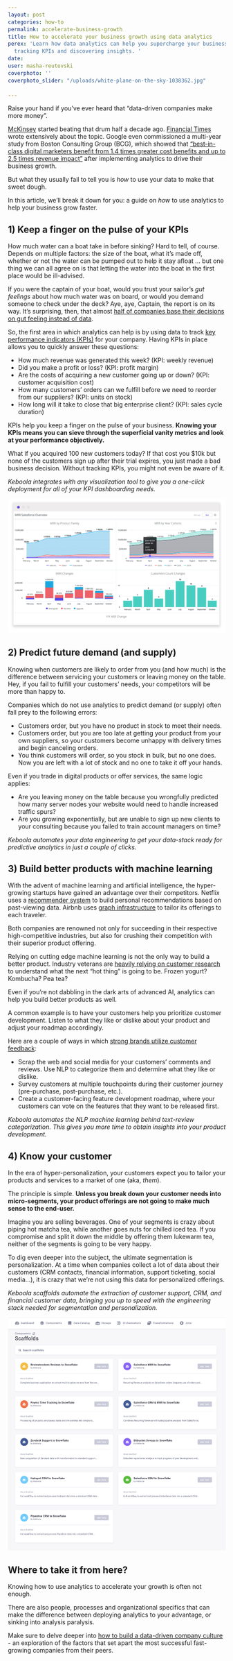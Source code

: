 ```yaml
---
layout: post
categories: how-to
permalink: accelerate-business-growth
title: How to accelerate your business growth using data analytics
perex: 'Learn how data analytics can help you supercharge your business growth by
  tracking KPIs and discovering insights. '
date: 
user: masha-reutovski
coverphoto: ''
coverphoto_slider: "/uploads/white-plane-on-the-sky-1038362.jpg"

---
```

Raise your hand if you’ve ever heard that “data-driven companies make more money”.

[McKinsey](https://www.mckinsey.com/business-functions/marketing-and-sales/our-insights/five-facts-how-customer-analytics-boosts-corporate-performance) started beating that drum half a decade ago. [Financial Times](https://www.ft.com/content/abc231ac-c288-11e9-a8e9-296ca66511c9) wrote extensively about the topic. Google even commissioned a multi-year study from Boston Consulting Group (BCG), which showed that [“best-in-class digital marketers benefit from 1.4 times greater cost benefits and up to 2.5 times revenue impact”](https://www.thinkwithgoogle.com/intl/en-154/insights-inspiration/research-data/research-driving-strong-business-growth-through-data-driven-marketing-transformation/) after implementing analytics to drive their business growth.

But what they usually fail to tell you is _how_ to use your data to make that sweet dough.

In this article, we’ll break it down for you: a guide on _how_ to use analytics to help your business grow faster.

## 1) Keep a finger on the pulse of your KPIs

How much water can a boat take in before sinking? Hard to tell, of course. Depends on multiple factors: the size of the boat, what it’s made off, whether or not the water can be pumped out to help it stay afloat ... but one thing we can all agree on is that letting the water into the boat in the first place would be ill-advised.

If you were the captain of your boat, would you trust your sailor’s _gut feelings_ about how much water was on board, or would you demand someone to check under the deck? Aye, aye, Captain, the report is on its way. It’s surprising, then, that almost [half of companies base their decisions on gut feeling instead of data](https://bi-survey.com/business-decisions-gut-feel).

So, the first area in which analytics can help is by using data to track [key performance indicators (KPIs)](https://www.klipfolio.com/resources/articles/what-is-a-key-performance-indicator) for your company. Having KPIs in place allows you to quickly answer these questions:

* How much revenue was generated this week? (KPI: weekly revenue)
* Did you make a profit or loss? (KPI: profit margin)
* Are the costs of acquiring a new customer going up or down? (KPI: customer acquisition cost)
* How many customers’ orders can we fulfill before we need to reorder from our suppliers? (KPI: units on stock)
* How long will it take to close that big enterprise client? (KPI: sales cycle duration)

KPIs help you keep a finger on the pulse of your business. **Knowing your KPIs means you can sieve through the superficial vanity metrics and look at your performance objectively.**

What if you acquired 100 new customers today? If that cost you $10k but none of the customers sign up after their trial expires, you just made a bad business decision. Without tracking KPIs, you might not even be aware of it.

_Keboola integrates with any visualization tool to give you a one-click deployment for all of your KPI dashboarding needs._

![](/uploads/3.png)

## 2) Predict future demand (and supply)

Knowing when customers are likely to order from you (and how much) is the difference between servicing your customers or leaving money on the table. Hey, if you fail to fulfill your customers’ needs, your competitors will be more than happy to.

Companies which do not use analytics to predict demand (or supply) often fall prey to the following errors:

* Customers order, but you have no product in stock to meet their needs.
* Customers order, but you are too late at getting your product from your own suppliers, so your customers become unhappy with delivery times and begin canceling orders.
* You think customers will order, so you stock in bulk, but no one does. Now you are left with a lot of stock and no one to take it off your hands.

Even if you trade in digital products or offer services, the same logic applies:

* Are you leaving money on the table because you wrongfully predicted how many server nodes your website would need to handle increased traffic spurs?
* Are you growing exponentially, but are unable to sign up new clients to your consulting because you failed to train account managers on time?

_Keboola automates your data engineering to get your data-stack ready for predictive analytics in just a couple of clicks._

## 3) Build better products with machine learning

With the advent of machine learning and artificial intelligence, the hyper-growing startups have gained an advantage over their competitors. Netflix uses a [recommender system](https://research.netflix.com/research-area/recommendations) to build personal recommendations based on past-viewing data. Airbnb uses [graph infrastructure](https://medium.com/airbnb-engineering/contextualizing-airbnb-by-building-knowledge-graph-b7077e268d5a) to tailor its offerings to each traveler.

Both companies are renowned not only for succeeding in their respective high-competitive industries, but also for crushing their competition with their superior product offering.

Relying on cutting edge machine learning is not the only way to build a better product. Industry veterans are [heavily relying on customer research](https://www.ft.com/content/abc231ac-c288-11e9-a8e9-296ca66511c9) to understand what the next “hot thing” is going to be. Frozen yogurt? Kombucha? Pea tea?

Even if you’re not dabbling in the dark arts of advanced AI, analytics can help you build better products as well.

A common example is to have your customers help you prioritize customer development. Listen to what they like or dislike about your product and adjust your roadmap accordingly.

Here are a couple of ways in which [strong brands utilize customer feedback](https://www.myfeelback.com/en/blog/top-brands-collect-customer-feedback):

* Scrap the web and social media for your customers’ comments and reviews. Use NLP to categorize them and determine what they like or dislike.
* Survey customers at multiple touchpoints during their customer journey (pre-purchase, post-purchase, etc.).
* Create a customer-facing feature development roadmap, where your customers can vote on the features that they want to be released first.

_Keboola automates the NLP machine learning behind text-review categorization. This gives you more time to obtain insights into your product development._

## 4) Know your customer

In the era of hyper-personalization, your customers expect you to tailor your products and services to a market of one (aka, _them_).

The principle is simple. **Unless you break down your customer needs into micro-segments, your product offerings are not going to make much sense to the end-user.**

Imagine you are selling beverages. One of your segments is crazy about piping hot matcha tea, while another goes nuts for chilled iced tea. If you compromise and split it down the middle by offering them lukewarm tea, neither of the segments is going to be very happy.

To dig even deeper into the subject, the ultimate segmentation is personalization. At a time when companies collect a lot of data about their customers (CRM contacts, financial information, support ticketing, social media…), it is crazy that we’re not using this data for personalized offerings.

_Keboola scaffolds automate the extraction of customer support, CRM, and financial customer data, bringing you up to speed with the engineering stack needed for segmentation and personalization._

![](/uploads/scaffolds3.png)

## Where to take it from here?

Knowing how to use analytics to accelerate your growth is often not enough.

There are also people, processes and organizational specifics that can make the difference between deploying analytics to your advantage, or sinking into analysis paralysis.

Make sure to delve deeper into [how to build a data-driven company culture](https://blog.keboola.com/how%20to%20build%20a%20data-driven%20company%20culture) - an exploration of the factors that set apart the most successful fast-growing companies from their peers.